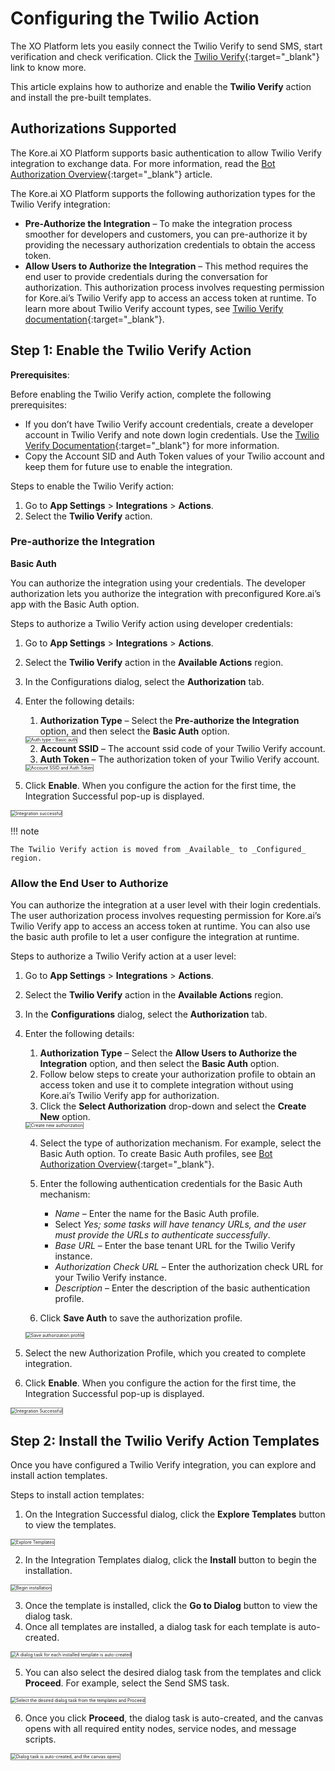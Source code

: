 # Configuring the Twilio Action

The XO Platform lets you easily connect the Twilio Verify to send SMS, start verification and check verification. Click the [Twilio Verify](https://www.twilio.com/){:target="_blank"} link to know more.

This article explains how to authorize and enable the **Twilio Verify** action and install the pre-built templates.


## Authorizations Supported

The Kore.ai XO Platform supports basic authentication to allow Twilio Verify integration to exchange data. For more information, read the [Bot Authorization Overview](../../../../dev-tools/bot-authorization/bot-authentication){:target="_blank"} article.

The Kore.ai XO Platform supports the following authorization types for the Twilio Verify integration:

* **Pre-Authorize the Integration** – To make the integration process smoother for developers and customers, you can pre-authorize it by providing the necessary authorization credentials to obtain the access token.
* **Allow Users to Authorize the Integration** – This method requires the end user to provide credentials during the conversation for authorization. This authorization process involves requesting permission for Kore.ai’s Twilio Verify app to access an access token at runtime. To learn more about Twilio Verify account types, see [Twilio Verify documentation](https://www.twilio.com/docs/sms){:target="_blank"}.


## Step 1: Enable the Twilio Verify Action

**Prerequisites**:

Before enabling the Twilio Verify action, complete the following prerequisites:

* If you don’t have Twilio Verify account credentials, create a developer account in Twilio Verify and note down login credentials. Use the [Twilio Verify Documentation](https://www.twilio.com/docs/sms){:target="_blank"} for more information.
* Copy the Account SID and Auth Token values of your Twilio account and keep them for future use to enable the integration.

Steps to enable the Twilio Verify action:

1. Go to **App Settings** > **Integrations** > **Actions**.
2. Select the **Twilio Verify** action.  



### Pre-authorize the Integration

**Basic Auth**

You can authorize the integration using your credentials. The developer authorization lets you authorize the integration with preconfigured Kore.ai’s app with the Basic Auth option.

Steps to authorize a Twilio Verify action using developer credentials:

1. Go to **App Settings** > **Integrations** > **Actions**.
2. Select the **Twilio Verify** action in the **Available Actions** region.
3. In the Configurations dialog, select the **Authorization** tab.
4. Enter the following details:
    1. **Authorization Type** – Select the **Pre-authorize the Integration** option, and then select the **Basic Auth** option.  
    <img src="../images/twilio-action-img2.png" alt="Auth type - Basic auth" title="Auth type - Basic auth" style="border: 1px solid gray;zoom:50%;"/>

    2. **Account SSID** – The account ssid code of your Twilio Verify account.
    3. **Auth Token** – The authorization token of your Twilio Verify account.  
    <img src="../images/twilio-action-img3.png" alt="Account SSID and Auth Token" title="Account SSID and Auth Token" style="border: 1px solid gray;zoom:50%;"/>

5. Click **Enable**. When you configure the action for the first time, the Integration Successful pop-up is displayed.  
<img src="../images/twilio-action-img4.png" alt="Integration successful" title="Integration successful" style="border: 1px solid gray;zoom:50%;"/>

!!! note

    The Twilio Verify action is moved from _Available_ to _Configured_ region.


### Allow the End User to Authorize

You can authorize the integration at a user level with their login credentials. The user authorization process involves requesting permission for Kore.ai’s Twilio Verify app to access an access token at runtime. You can also use the basic auth profile to let a user configure the integration at runtime.

Steps to authorize a Twilio Verify action at a user level:



1. Go to **App Settings** > **Integrations** > **Actions**.
2. Select the **Twilio Verify** action in the **Available Actions** region.
3. In the **Configurations** dialog, select the **Authorization** tab.
4. Enter the following details:
    1. **Authorization Type** – Select the **Allow Users to Authorize the Integration** option, and then select the **Basic Auth** option.
    2. Follow below steps to create your authorization profile to obtain an access token and use it to complete integration without using Kore.ai’s Twilio Verify app for authorization.
    3. Click the **Select Authorization** drop-down and select the **Create New** option.  
    <img src="../images/twilio-action-img5.png" alt="Create new authorization" title="Create new authorization" style="border: 1px solid gray;zoom:50%;"/>

    4. Select the type of authorization mechanism. For example, select the Basic Auth option. To create Basic Auth profiles, see [Bot Authorization Overview](../../../../dev-tools/bot-authorization/bot-authentication){:target="_blank"}.
    5. Enter the following authentication credentials for the Basic Auth mechanism:
        * _Name_ – Enter the name for the Basic Auth profile.
        * Select _Yes; some tasks will have tenancy URLs, and the user must provide the URLs to authenticate successfully_.
        * _Base URL_ – Enter the base tenant URL for the Twilio Verify instance.
        * _Authorization Check URL_ – Enter the authorization check URL for your Twilio Verify instance.
        * _Description_ – Enter the description of the basic authentication profile.

    6. Click **Save Auth** to save the authorization profile.  
    <img src="../images/twilio-action-img6.png" alt="Save authorization profile" title="Save authorization profile" style="border: 1px solid gray;zoom:50%;"/>

5. Select the new Authorization Profile, which you created to complete integration.
6. Click **Enable**. When you configure the action for the first time, the Integration Successful pop-up is displayed.  
<img src="../images/twilio-action-img7.png" alt="Integration Successful" title="Integration Successful" style="border: 1px solid gray;zoom:50%;"/>

## Step 2: Install the Twilio Verify Action Templates

Once you have configured a Twilio Verify integration, you can explore and install action templates.

Steps to install action templates:

1. On the Integration Successful dialog, click the **Explore Templates** button to view the templates.  
<img src="../images/twilio-action-img8.png" alt="Explore Templates" title="Explore Templates" style="border: 1px solid gray;zoom:50%;"/>

2. In the Integration Templates dialog, click the **Install** button to begin the installation.  
<img src="../images/twilio-action-img9.png" alt="Begin installation" title="Begin installation" style="border: 1px solid gray;zoom:50%;"/>

3. Once the template is installed, click the **Go to Dialog** button to view the dialog task.
4. Once all templates are installed, a dialog task for each template is auto-created.  
<img src="../images/twilio-action-img10.png" alt="A dialog task for each installed template is auto-created" title="A dialog task for each installed template is auto-created" style="border: 1px solid gray;zoom:50%;"/>

5. You can also select the desired dialog task from the templates and click **Proceed**. For example, select the Send SMS task.  
<img src="../images/twilio-action-img11.png" alt="Select the desired dialog task from the templates and Proceed" title="Select the desired dialog task from the templates and Proceed" style="border: 1px solid gray;zoom:50%;"/>

6. Once you click **Proceed**, the dialog task is auto-created, and the canvas opens with all required entity nodes, service nodes, and message scripts.  
<img src="../images/twilio-action-img12.png" alt="Dialog task is auto-created, and the canvas opens" title="Dialog task is auto-created, and the canvas opens" style="border: 1px solid gray;zoom:50%;"/>